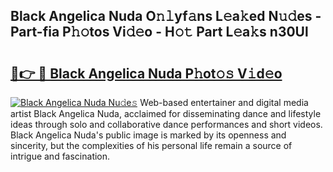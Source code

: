 ## Black Angelica Nuda O𝚗𝚕yf𝚊ns L𝚎a𝚔ed N𝚞𝚍es - Part-fia P𝚑𝚘tos Vi𝚍𝚎o - H𝚘𝚝 Part L𝚎a𝚔s n30Ul

# <h2><a href="http://kfahbc.oniu.top/?m=Black+Angelica+Nuda">🔗👉 🔴 Black Angelica Nuda P𝚑ot𝚘𝚜 V𝚒d𝚎o</a></h2>

[![Black Angelica Nuda Nu𝚍e𝚜](https://i.imgur.com/0qMVB7G.gif)](http://kfahbc.oniu.top/?m=Black+Angelica+Nuda)
Web-based entertainer and digital media artist Black Angelica Nuda, acclaimed for disseminating dance and lifestyle ideas through solo and collaborative dance performances and short videos. Black Angelica Nuda's public image is marked by its openness and sincerity, but the complexities of his personal life remain a source of intrigue and fascination.  
